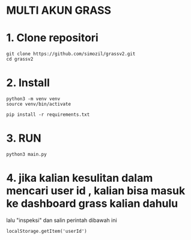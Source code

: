# MULTI AKUN GRASS

# 1. Clone repositori
```
git clone https://github.com/simozil/grassv2.git
cd grassv2
```
# 2. Install 
```
python3 -m venv venv
source venv/bin/activate
```

```
pip install -r requirements.txt
```
# 3. RUN
```
python3 main.py
```
# 4. jika kalian kesulitan dalam mencari user id , kalian bisa masuk ke dashboard grass kalian dahulu
lalu "inspeksi" dan salin perintah dibawah ini
```
localStorage.getItem('userId')
```

